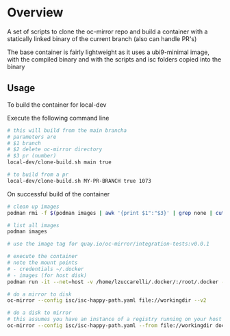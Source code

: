 # Overview

A set of scripts to clone the oc-mirror repo and build a container with  a statically linked binary
of the current branch  (also can handle PR's)

The base container is fairly lightweight as it uses a ubi9-minimal image, with the compiled binary
and with the scripts and isc folders copied into the binary

## Usage

To build the container for local-dev

Execute the following command line

```bash
# this will build from the main brancha
# parameters are 
# $1 branch
# $2 delete oc-mirror directory
# $3 pr (number)
local-dev/clone-build.sh main true 

# to build from a pr
local-dev/clone-build.sh MY-PR-BRANCH true 1073
```

On successful build of the container 

```bash
# clean up images
podman rmi -f $(podman images | awk '{print $1":"$3}' | grep none | cut -d':' -f2)

# list all images 
podman images 

# use the image tag for quay.io/oc-mirror/integration-tests:v0.0.1

# execute the container
# note the mount points 
# - credentials ~/.docker
# - images (for host disk)
podman run -it --net=host -v /home/lzuccarelli/.docker/:/root/.docker -v ./images/:/artifacts/workingdir a3e3773b0627  bash

# do a mirror to disk
oc-mirror --config isc/isc-happy-path.yaml file://workingdir --v2

# do a disk to mirror
# this assumes you have an instance of a registry running on your host
oc-mirror --config isc/isc-happy-path.yaml --from file://workingdir docker://localhost:5000/test --v2 --dest-tls-verify=false
```

